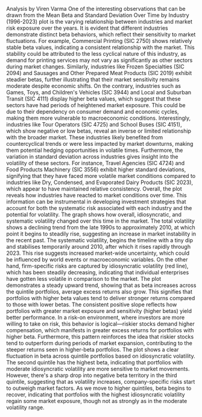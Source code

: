 Analysis
by Viren Varma
One of the interesting observations that can be drawn from the Mean Beta and Standard Deviation Over Time
by Industry (1996-2023) plot is the varying relationship between industries and market risk exposure over the
years. It is evident that different industries demonstrate distinct beta behaviors, which reflect their sensitivity
to market fluctuations.
For example, Commercial Printing (SIC 2750) shows relatively stable beta values, indicating a consistent
relationship with the market. This stability could be attributed to the less cyclical nature of this industry, as
demand for printing services may not vary as significantly as other sectors during market changes. Similarly,
industries like Frozen Specialties (SIC 2094) and Sausages and Other Prepared Meat Products (SIC 2019) exhibit
steadier betas, further illustrating that their market sensitivity remains moderate despite economic shifts.
On the contrary, industries such as Games, Toys, and Children's Vehicles (SIC 3944) and Local and Suburban
Transit (SIC 4111) display higher beta values, which suggest that these sectors have had periods of heightened
market exposure. This could be due to their dependency on consumer demand and economic cycles, making
them more vulnerable to macroeconomic conditions.
Interestingly, industries like Tour Operators (SIC 4725) and School Buses (SIC 4151), which show negative or low
betas, reveal an inverse or limited relationship with the broader market. These industries likely benefited from
countercyclical trends or were less impacted by market downturns, making them potential hedging
opportunities in volatile times.
Furthermore, the variation in standard deviation across industries gives insight into the volatility of these
sectors. For instance, Travel Agencies (SIC 4724) and Food Products Machinery (SIC 3556) exhibit higher
standard deviations, signifying that they have faced more volatile market conditions compared to industries
like Dry, Condensed, and Evaporated Dairy Products (SIC 2023), which appear to have maintained relative
consistency.
Overall, the plot reveals how industries have reacted to market conditions over time. This information can be
instrumental in developing investment strategies that account for both the systematic risk associated with each
industry and the potential for volatility.
The graph shows how overall, idiosyncratic, and systematic volatility changed over this time in the market. The
total volatility shows a declining trend from the late 1990s to approximately 2010, at which point it begins to
steadily rise, suggesting an increase in market instability in the recent past. The systematic volatility, begins the
timeline with a tiny dip and stabilises temporarily around 2010, after which it rises rapidly through 2023. This
rise suggests increased market-wide uncertainty, which could be influenced by world events or macroeconomic
variables. On the other hand, firm-specific risks are captured by idiosyncratic volatility (red line), which has
been steadily decreasing, indicating that individual enterprises have gotten less volatile in comparison to the
market.
The plot demonstrates a steady upward trend, showing that as beta increases across the quintile portfolios,
average excess returns also grow. This signifies that portfolios with higher beta values tend to deliver stronger
returns compared to those with lower betas. The consistent positive slope reflects how portfolios with greater
market exposure and sensitivity (higher betas) yield better performance. In a risk-on environment, where
investors are more willing to take on risk, this behavior is logical—riskier stocks demand higher compensation,
which manifests in greater excess returns for portfolios with higher beta. Furthermore, this pattern reinforces
the idea that riskier stocks tend to outperform during periods of market expansion, contributing to the steeper
returns seen in higher-beta portfolios.
The plot shows a clear fluctuation in beta across quintile portfolios based on idiosyncratic volatility. The second
quintile has the highest beta, indicating that portfolios with moderate idiosyncratic volatility are more sensitive
to market movements. However, there's a sharp drop into negative beta territory in the third quintile,
suggesting that as volatility increases, company-specific risks start to outweigh market factors. As we move to
higher quintiles, beta begins to recover, indicating that portfolios with the highest idiosyncratic volatility regain
some market exposure, though not as strongly as in the moderate volatility range.
